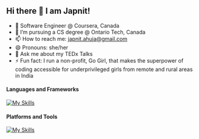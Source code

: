 ## Hi there 👋 I am Japnit!

- 🔭 Software Engineer @ Coursera, Canada
- 🌱 I’m pursuing a CS degree @ Ontario Tech, Canada
- 📫 How to reach me: japnit.ahuja@gmail.com
- 😄 Pronouns: she/her
- 🎤 Ask me about my TEDx Talks
- ⚡ Fun fact: I run a non-profit, Go Girl, that makes the superpower of coding accessible for underprivileged girls from remote and rural areas in India

#### Languages and Frameworks

[![My Skills](https://skillicons.dev/icons?i=py,java,js,react,flutter,cpp,flask,nodejs,redux,express,bootstrap,matlab,r,tensorflow,html,css,sass,flutter&perline=10)](https://skillicons.dev)

#### Platforms and Tools

[![My Skills](https://skillicons.dev/icons?i=docker,gcp,github,linux,mysql,nginx,mongodb,postgres,postman,sqlite)](https://skillicons.dev)
